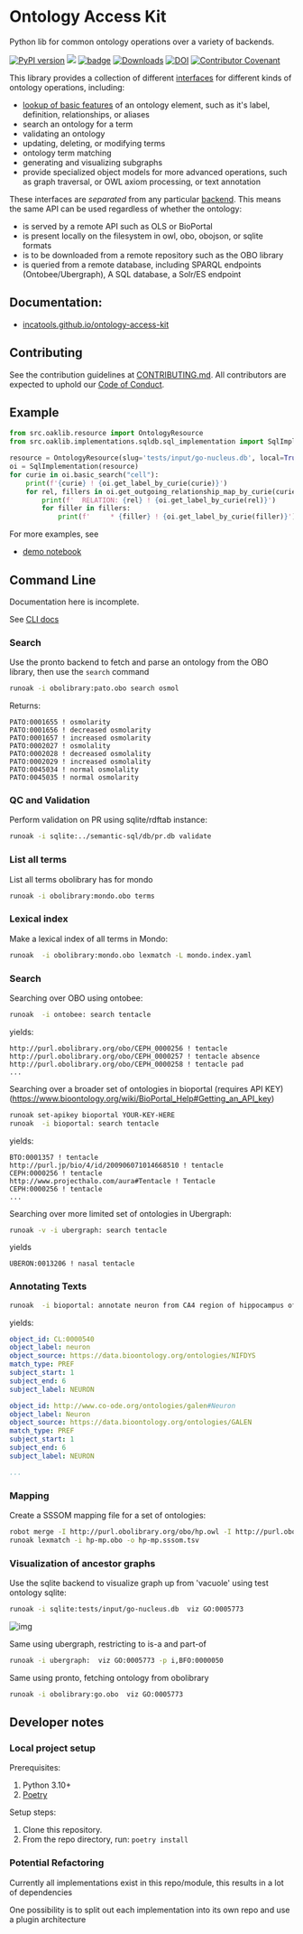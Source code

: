 # Ontology Access Kit

Python lib for common ontology operations over a variety of backends.

[![PyPI version](https://badge.fury.io/py/oaklib.svg)](https://badge.fury.io/py/oaklib)
![](https://github.com/incatools/ontology-access-kit/workflows/Build/badge.svg)
[![badge](https://img.shields.io/badge/launch-binder-579ACA.svg)](https://mybinder.org/v2/gh/incatools/ontology-access-kit/main?filepath=notebooks)
[![Downloads](https://pepy.tech/badge/oaklib/week)](https://pepy.tech/project/oaklib)
[![DOI](https://zenodo.org/badge/DOI/10.5281/zenodo.6456239.svg)](https://doi.org/10.5281/zenodo.6456239)
[![Contributor Covenant](https://img.shields.io/badge/Contributor%20Covenant-2.1-4baaaa.svg)](.github/CODE_OF_CONDUCT.md) 

This library provides a collection of different [interfaces](https://incatools.github.io/ontology-access-kit/interfaces/index.html) for different kinds of ontology operations, including:

 - [lookup of basic features](https://incatools.github.io/ontology-access-kit/interfaces/basic.html) of an ontology element, such as it's label, definition, relationships, or aliases
 - search an ontology for a term
 - validating an ontology
 - updating, deleting, or modifying terms
 - ontology term matching
 - generating and visualizing subgraphs
 - provide specialized object models for more advanced operations, such as graph traversal, or OWL axiom processing, or text annotation

These interfaces are *separated* from any particular [backend](https://incatools.github.io/ontology-access-kit/implementations/index.html). This means the same API can be used regardless of whether the ontology:

 - is served by a remote API such as OLS or BioPortal
 - is present locally on the filesystem in owl, obo, obojson, or sqlite formats
 - is to be downloaded from a remote repository such as the OBO library
 - is queried from a remote database, including SPARQL endpoints (Ontobee/Ubergraph), A SQL database, a Solr/ES endpoint

## Documentation:

- [incatools.github.io/ontology-access-kit](https://incatools.github.io/ontology-access-kit)

## Contributing

See the contribution guidelines at [CONTRIBUTING.md](.github/CONTRIBUTING.md).
All contributors are expected to uphold our [Code of Conduct](.github/CODE_OF_CONDUCT.md).

## Example

```python
from src.oaklib.resource import OntologyResource
from src.oaklib.implementations.sqldb.sql_implementation import SqlImplementation

resource = OntologyResource(slug='tests/input/go-nucleus.db', local=True)
oi = SqlImplementation(resource)
for curie in oi.basic_search("cell"):
    print(f'{curie} ! {oi.get_label_by_curie(curie)}')
    for rel, fillers in oi.get_outgoing_relationship_map_by_curie(curie).items():
        print(f'  RELATION: {rel} ! {oi.get_label_by_curie(rel)}')
        for filler in fillers:
            print(f'     * {filler} ! {oi.get_label_by_curie(filler)}')
```

For more examples, see

- [demo notebook](https://github.com/incatools/ontology-access-kit/blob/main/notebooks/basic-demo.ipynb)

## Command Line

Documentation here is incomplete.

See [CLI docs](https://incatools.github.io/ontology-access-kit/cli.html)

### Search

Use the pronto backend to fetch and parse an ontology from the OBO library, then use the `search` command

```bash
runoak -i obolibrary:pato.obo search osmol 
```

Returns:

```
PATO:0001655 ! osmolarity
PATO:0001656 ! decreased osmolarity
PATO:0001657 ! increased osmolarity
PATO:0002027 ! osmolality
PATO:0002028 ! decreased osmolality
PATO:0002029 ! increased osmolality
PATO:0045034 ! normal osmolality
PATO:0045035 ! normal osmolarity
```

### QC and Validation

Perform validation on PR using sqlite/rdftab instance:

```bash
runoak -i sqlite:../semantic-sql/db/pr.db validate
```

### List all terms

List all terms obolibrary has for mondo

```bash
runoak -i obolibrary:mondo.obo terms 
```

### Lexical index

Make a lexical index of all terms in Mondo:

```bash
runoak  -i obolibrary:mondo.obo lexmatch -L mondo.index.yaml
```

### Search

Searching over OBO using ontobee:

```bash
runoak  -i ontobee: search tentacle
```

yields:

```
http://purl.obolibrary.org/obo/CEPH_0000256 ! tentacle
http://purl.obolibrary.org/obo/CEPH_0000257 ! tentacle absence
http://purl.obolibrary.org/obo/CEPH_0000258 ! tentacle pad
...
```

Searching over a broader set of ontologies in bioportal (requires API KEY)
(https://www.bioontology.org/wiki/BioPortal_Help#Getting_an_API_key)

```bash
runoak set-apikey bioportal YOUR-KEY-HERE
runoak  -i bioportal: search tentacle
```

yields:

```
BTO:0001357 ! tentacle
http://purl.jp/bio/4/id/200906071014668510 ! tentacle
CEPH:0000256 ! tentacle
http://www.projecthalo.com/aura#Tentacle ! Tentacle
CEPH:0000256 ! tentacle
...
```

Searching over more limited set of ontologies in Ubergraph:

```bash
runoak -v -i ubergraph: search tentacle
```

yields
```
UBERON:0013206 ! nasal tentacle
```

### Annotating Texts

```bash
runoak  -i bioportal: annotate neuron from CA4 region of hippocampus of mouse
```

yields:

```yaml
object_id: CL:0000540
object_label: neuron
object_source: https://data.bioontology.org/ontologies/NIFDYS
match_type: PREF
subject_start: 1
subject_end: 6
subject_label: NEURON

object_id: http://www.co-ode.org/ontologies/galen#Neuron
object_label: Neuron
object_source: https://data.bioontology.org/ontologies/GALEN
match_type: PREF
subject_start: 1
subject_end: 6
subject_label: NEURON

...
```

### Mapping

Create a SSSOM mapping file for a set of ontologies:

```bash
robot merge -I http://purl.obolibrary.org/obo/hp.owl -I http://purl.obolibrary.org/obo/mp.owl convert --check false -o hp-mp.obo
runoak lexmatch -i hp-mp.obo -o hp-mp.sssom.tsv
```




### Visualization of ancestor graphs

Use the sqlite backend to visualize graph up from 'vacuole' using test ontology sqlite:

```bash
runoak -i sqlite:tests/input/go-nucleus.db  viz GO:0005773
```

![img](notebooks/output/vacuole.png)

Same using ubergraph, restricting to is-a and part-of

```bash
runoak -i ubergraph:  viz GO:0005773 -p i,BFO:0000050
```

Same using pronto, fetching ontology from obolibrary

```bash
runoak -i obolibrary:go.obo  viz GO:0005773
```

## Developer notes
### Local project setup
Prerequisites:
1. Python 3.10+
2. [Poetry](https://python-poetry.org/)

Setup steps:
1. Clone this repository.
2. From the repo directory, run: `poetry install`

### Potential Refactoring

Currently all implementations exist in this repo/module, this results in a lot of dependencies

One possibility is to split out each implementation into its own repo and use a plugin architecture


